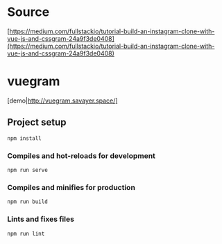 # Source
[https://medium.com/fullstackio/tutorial-build-an-instagram-clone-with-vue-js-and-cssgram-24a9f3de0408](https://medium.com/fullstackio/tutorial-build-an-instagram-clone-with-vue-js-and-cssgram-24a9f3de0408)

# vuegram

[demo|http://vuegram.savayer.space/]

## Project setup
```
npm install
```

### Compiles and hot-reloads for development
```
npm run serve
```

### Compiles and minifies for production
```
npm run build
```

### Lints and fixes files
```
npm run lint
```
